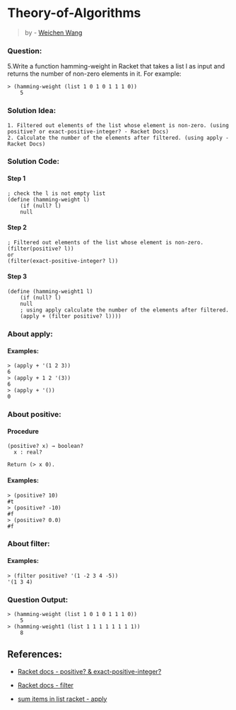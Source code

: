 # Theory-of-Algorithms
> by - [Weichen Wang](https://w326004741.github.io/)


### Question:
5.Write a function hamming-weight in Racket that takes a list l as input and returns the number of non-zero elements in it. For example:
```Racket
> (hamming-weight (list 1 0 1 0 1 1 1 0))
    5
```

### Solution Idea:
```
1. Filtered out elements of the list whose element is non-zero. (using positive? or exact-positive-integer? - Racket Docs)
2. Calculate the number of the elements after filtered. (using apply - Racket Docs) 
```

### Solution Code:
#### Step 1
```Racket
; check the l is not empty list
(define (hamming-weight l)
    (if (null? l)
    null
```
#### Step 2
```Racket
; Filtered out elements of the list whose element is non-zero.
(filter(positive? l))
or
(filter(exact-positive-integer? l))
```

#### Step 3
```Racket
(define (hamming-weight1 l)
    (if (null? l)
    null  
    ; using apply calculate the number of the elements after filtered. 
    (apply + (filter positive? l))))
```

### About apply:
#### Examples:
```Racket
> (apply + '(1 2 3))
6
> (apply + 1 2 '(3))
6
> (apply + '())
0
```

### About positive:
#### Procedure
```Racket
(positive? x) → boolean?    
  x : real?

Return (> x 0).
```

#### Examples:
```Racket
> (positive? 10)
#t
> (positive? -10)
#f
> (positive? 0.0)
#f
```

### About filter:
#### Examples:
```Racket
> (filter positive? '(1 -2 3 4 -5))
'(1 3 4)
```

### Question Output:
```Racket
> (hamming-weight (list 1 0 1 0 1 1 1 0))
    5
> (hamming-weight1 (list 1 1 1 1 1 1 1 1))
    8
```



## References:

- [Racket docs - positive? & exact-positive-integer?](http://docs.racket-lang.org/reference/number-types.html?q=positive%3F#%28def._%28%28quote._~23~25kernel%29._positive~3f%29%29)

- [Racket docs - filter](https://docs.racket-lang.org/reference/pairs.html#%28def._%28%28lib._racket%2Fprivate%2Flist..rkt%29._filter%29%29)

- [sum items in list racket - apply](https://stackoverflow.com/questions/41512010/sum-items-in-list-racket)
